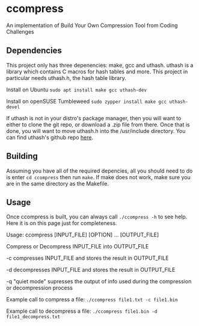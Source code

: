 # ccompress 
An implementation of Build Your Own Compression Tool from Coding Challenges

## Dependencies
This project only has three depenencies: make, gcc and uthash. uthash is a library which contains C macros for hash tables and more. This project in particular needs uthash.h, the hash table library.

Install on Ubuntu
`sudo apt install make gcc uthash-dev`

Install on openSUSE Tumbleweed
`sudo zypper install make gcc uthash-devel`

If uthash is not in your distro's package manager, then you will want to either to clone the git repo, or download a .zip file from there. 
Once that is done, you will want to move uthash.h into the /usr/include directory. You can find uthash's github repo [here](https://github.com/troydhanson/uthash).

## Building
Assuming you have all of the required depencies, all you should need to do is enter `cd ccompress` then run `make`. If make does not work, make sure you are in the same directory as the Makefile.

## Usage
Once ccompress is built, you can always call `./ccompress -h` to see help. Here it is on this page just for completeness.

Usage: ccompress [INPUT_FILE] [OPTION] ... [OUTPUT_FILE]

Compress or Decompress INPUT_FILE into OUTPUT_FILE

-c  compresses INPUT_FILE and stores the result in OUTPUT_FILE

-d  decompresses INPUT_FILE and stores the result in OUTPUT_FILE

-q  "quiet mode" supresses the output of info used during the compression or decompression process

Example call to compress a file: `./ccompress file1.txt -c file1.bin`

Example call to decompress a file: `./ccompress file1.bin -d file1_decompress.txt`
